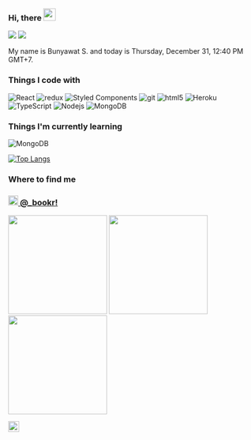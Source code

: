 ### Hi, there <img src="https://media.giphy.com/media/hvRJCLFzcasrR4ia7z/giphy.gif" width="25px">

![](https://komarev.com/ghpvc/?username=bsrisompong&color=green)
![](https://hit.yhype.me/github/profile?user_id=33023239)


My name is Bunyawat S. and today is Thursday, December 31, 12:40 PM GMT+7.

<h3>Things I code with</h3>
<p>
<img alt="React" src="https://img.shields.io/badge/-React-45b8d8?style=flat-square&logo=react&logoColor=white" />
  <img alt="redux" src="https://img.shields.io/badge/-Redux-764ABC?style=flat-square&logo=redux&logoColor=white" />
<img alt="Styled Components" src="https://img.shields.io/badge/-Styled_Components-db7092?style=flat-square&logo=styled-components&logoColor=white" />
  <img alt="git" src="https://img.shields.io/badge/-Git-F05032?style=flat-square&logo=git&logoColor=white" />
<img alt="html5" src="https://img.shields.io/badge/-HTML5-E34F26?style=flat-square&logo=html5&logoColor=white" />
<img alt="Heroku" src="https://img.shields.io/badge/-Heroku-430098?style=flat-square&logo=heroku&logoColor=white" />
<img alt="TypeScript" src="https://img.shields.io/badge/-TypeScript-007ACC?style=flat-square&logo=typescript&logoColor=white" />
  <img alt="Nodejs" src="https://img.shields.io/badge/-Nodejs-43853d?style=flat-square&logo=Node.js&logoColor=white" />  <img alt="MongoDB" src="https://img.shields.io/badge/-MongoDB-13aa52?style=flat-square&logo=mongodb&logoColor=white" />
</p>

<h3>Things I'm currently learning </h3>
<p>
  <img alt="MongoDB" src="https://img.shields.io/badge/-MongoDB-13aa52?style=flat-square&logo=mongodb&logoColor=white" />
</p>

[![Top Langs](https://github-readme-stats.vercel.app/api/top-langs/?username=bsrisompong&langs_count=8)](https://github.com/anuraghazra/github-readme-stats)

<h3>Where to find me</h3>
<h3><a href="https://www.instagram.com/_bookr/" target="_blank"><img
    src="https://upload.wikimedia.org/wikipedia/commons/thumb/e/e7/Instagram_logo_2016.svg/1024px-Instagram_logo_2016.svg.png"
    width="20" /> @_bookr!</a></h3>
<p><img  height="200" src="https:&#x2F;&#x2F;scontent-hel3-1.cdninstagram.com&#x2F;v&#x2F;t51.2885-15&#x2F;sh0.08&#x2F;e35&#x2F;p640x640&#x2F;132141022_234798904684087_5412802792327005932_n.jpg?_nc_ht&#x3D;scontent-hel3-1.cdninstagram.com&amp;_nc_cat&#x3D;107&amp;_nc_ohc&#x3D;sJw9JTa3cFMAX_f9xsX&amp;tp&#x3D;1&amp;oh&#x3D;bdcb62f5e0023fa5c49c30cf47302aae&amp;oe&#x3D;601643F2" /> <img height="200" src="https:&#x2F;&#x2F;scontent-hel3-1.cdninstagram.com&#x2F;v&#x2F;t51.2885-15&#x2F;sh0.08&#x2F;e35&#x2F;s640x640&#x2F;131980194_2518341148471182_2252206124813111735_n.jpg?_nc_ht&#x3D;scontent-hel3-1.cdninstagram.com&amp;_nc_cat&#x3D;106&amp;_nc_ohc&#x3D;aJIlyPedOEgAX-J--7M&amp;tp&#x3D;1&amp;oh&#x3D;2616a489f206e4a1fb9236683528029d&amp;oe&#x3D;60167005" /> <img height="200" src="https:&#x2F;&#x2F;scontent-hel3-1.cdninstagram.com&#x2F;v&#x2F;t51.2885-15&#x2F;sh0.08&#x2F;e35&#x2F;s640x640&#x2F;130809529_111653854118262_7617493068951205856_n.jpg?_nc_ht&#x3D;scontent-hel3-1.cdninstagram.com&amp;_nc_cat&#x3D;106&amp;_nc_ohc&#x3D;iST_eWaanacAX-i1Q8g&amp;tp&#x3D;1&amp;oh&#x3D;914403aeaf4906000abf660eedf669b8&amp;oe&#x3D;60171104" /></p>

<a href="https://www.linkedin.com/in/bsrisompong/">
  <img align="left" alt="Abhishek's LinkedIN" width="22px" src="https://raw.githubusercontent.com/peterthehan/peterthehan/master/assets/linkedin.svg" />
</a>

<!--
**bsrisompong/bsrisompong** is a ✨ _special_ ✨ repository because its `README.md` (this file) appears on your GitHub profile.

Here are some ideas to get you started:

- 🔭 I’m currently working on ...
- 🌱 I’m currently learning ...
- 👯 I’m looking to collaborate on ...
- 🤔 I’m looking for help with ...
- 💬 Ask me about ...
- 📫 How to reach me: ...
- 😄 Pronouns: ...
- ⚡ Fun fact: ...
-->


